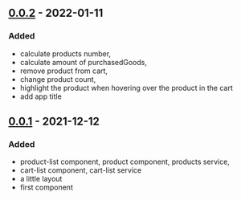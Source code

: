 ## [0.0.2] - 2022-01-11

### Added

- calculate products number,
- calculate amount of purchasedGoods,
- remove product from cart,
- change product count,
- highlight the product when hovering over the product in the cart
- add app title

## [0.0.1] - 2021-12-12

### Added

- product-list component, product component, products service,
- cart-list component, cart-list service
- a little layout
- first component

[0.0.2]: https://github.com/youjob13/angular-shop/compare/feat/task-1...feat/task-2
[0.0.1]: https://github.com/youjob13/angular-shop/compare/feat/task-1...master
